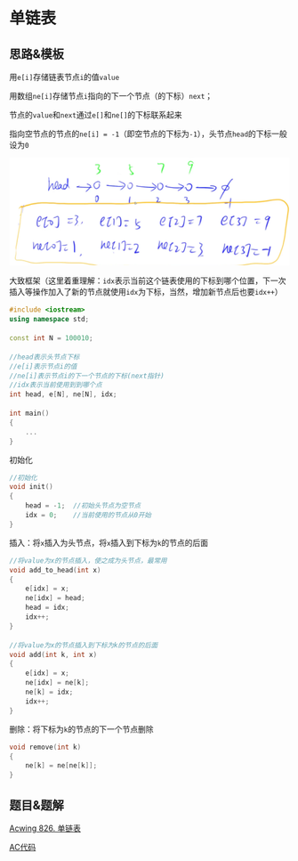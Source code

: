 # 单链表

## 思路&模板

用`e[i]`存储链表节点`i`的值`value`

用数组`ne[i]`存储节点`i`指向的下一个节点（的下标）`next`；

节点的`value`和`next`通过`e[]`和`ne[]`的下标联系起来

指向空节点的节点的`ne[i] = -1`（即空节点的下标为`-1`），头节点`head`的下标一般设为`0`

![image-20210827163949185](https://raw.githubusercontent.com/RainGiving/PictureBed/master/img1/20210827163956.png)

大致框架（这里着重理解：`idx`表示当前这个链表使用的下标到哪个位置，下一次插入等操作加入了新的节点就使用`idx`为下标，当然，增加新节点后也要`idx++`）

```cpp
#include <iostream>
using namespace std;

const int N = 100010;

//head表示头节点下标
//e[i]表示节点i的值
//ne[i]表示节点i的下一个节点的下标(next指针)
//idx表示当前使用到到哪个点
int head, e[N], ne[N], idx;

int main()
{
 	...   
}
```

初始化

```cpp
//初始化
void init()
{
    head = -1;  //初始头节点为空节点
    idx = 0;    //当前使用的节点从0开始
}
```

插入：将`x`插入为头节点，将`x`插入到下标为`k`的节点的后面

```cpp
//将value为x的节点插入，使之成为头节点，最常用
void add_to_head(int x)
{
    e[idx] = x;
    ne[idx] = head;
    head = idx;
    idx++;
}

//将value为x的节点插入到下标为k的节点的后面
void add(int k, int x)
{
    e[idx] = x;
    ne[idx] = ne[k];
    ne[k] = idx;
    idx++;
}
```

删除：将下标为`k`的节点的下一个节点删除

```cpp
void remove(int k)
{
    ne[k] = ne[ne[k]];
}
```

## 题目&题解

[Acwing 826. 单链表](https://www.acwing.com/problem/content/828/)

[AC代码](https://github.com/RainGiving/AC/blob/master/Acwing_Basic/code/Acwing826_%E5%8D%95%E9%93%BE%E8%A1%A8.cpp)

